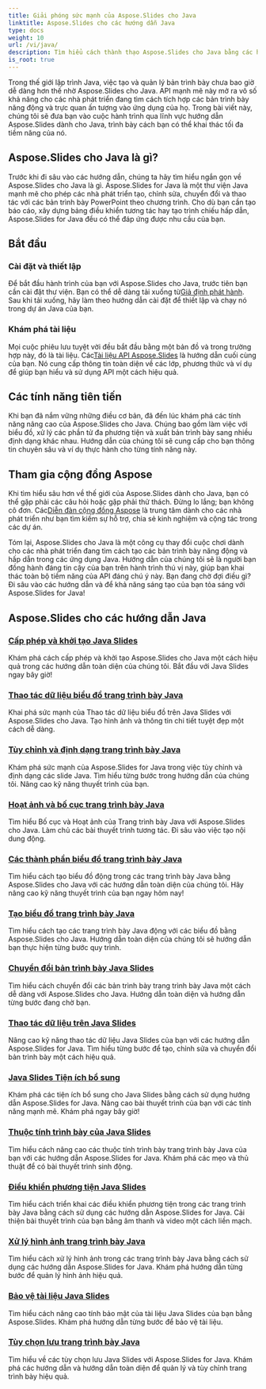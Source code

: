 ```yaml
---
title: Giải phóng sức mạnh của Aspose.Slides cho Java
linktitle: Aspose.Slides cho các hướng dẫn Java
type: docs
weight: 10
url: /vi/java/
description: Tìm hiểu cách thành thạo Aspose.Slides cho Java bằng các hướng dẫn toàn diện của chúng tôi. Hướng dẫn từng bước cách sử dụng API Java mạnh mẽ này cho bản trình bày.
is_root: true
---
```


Trong thế giới lập trình Java, việc tạo và quản lý bản trình bày chưa bao giờ dễ dàng hơn thế nhờ Aspose.Slides cho Java. API mạnh mẽ này mở ra vô số khả năng cho các nhà phát triển đang tìm cách tích hợp các bản trình bày năng động và trực quan ấn tượng vào ứng dụng của họ. Trong bài viết này, chúng tôi sẽ đưa bạn vào cuộc hành trình qua lĩnh vực hướng dẫn Aspose.Slides dành cho Java, trình bày cách bạn có thể khai thác tối đa tiềm năng của nó.

## Aspose.Slides cho Java là gì?

Trước khi đi sâu vào các hướng dẫn, chúng ta hãy tìm hiểu ngắn gọn về Aspose.Slides cho Java là gì. Aspose.Slides for Java là một thư viện Java mạnh mẽ cho phép các nhà phát triển tạo, chỉnh sửa, chuyển đổi và thao tác với các bản trình bày PowerPoint theo chương trình. Cho dù bạn cần tạo báo cáo, xây dựng bảng điều khiển tương tác hay tạo trình chiếu hấp dẫn, Aspose.Slides for Java đều có thể đáp ứng được nhu cầu của bạn.

## Bắt đầu

### Cài đặt và thiết lập

Để bắt đầu hành trình của bạn với Aspose.Slides cho Java, trước tiên bạn cần cài đặt thư viện. Bạn có thể dễ dàng tải xuống từ[Giả định phát hành](https://releases.aspose.com/slides/java/). Sau khi tải xuống, hãy làm theo hướng dẫn cài đặt để thiết lập và chạy nó trong dự án Java của bạn.

### Khám phá tài liệu

 Mọi cuộc phiêu lưu tuyệt vời đều bắt đầu bằng một bản đồ và trong trường hợp này, đó là tài liệu. Các[Tài liệu API Aspose.Slides](https://reference.aspose.com/slides/java/) là hướng dẫn cuối cùng của bạn. Nó cung cấp thông tin toàn diện về các lớp, phương thức và ví dụ để giúp bạn hiểu và sử dụng API một cách hiệu quả.

## Các tính năng tiên tiến

Khi bạn đã nắm vững những điều cơ bản, đã đến lúc khám phá các tính năng nâng cao của Aspose.Slides cho Java. Chúng bao gồm làm việc với biểu đồ, xử lý các phần tử đa phương tiện và xuất bản trình bày sang nhiều định dạng khác nhau. Hướng dẫn của chúng tôi sẽ cung cấp cho bạn thông tin chuyên sâu và ví dụ thực hành cho từng tính năng này.

## Tham gia cộng đồng Aspose

Khi tìm hiểu sâu hơn về thế giới của Aspose.Slides dành cho Java, bạn có thể gặp phải các câu hỏi hoặc gặp phải thử thách. Đừng lo lắng; bạn không cô đơn. Các[Diễn đàn cộng đồng Aspose](https://forum.aspose.com/) là trung tâm dành cho các nhà phát triển như bạn tìm kiếm sự hỗ trợ, chia sẻ kinh nghiệm và cộng tác trong các dự án.

Tóm lại, Aspose.Slides cho Java là một công cụ thay đổi cuộc chơi dành cho các nhà phát triển đang tìm cách tạo các bản trình bày năng động và hấp dẫn trong các ứng dụng Java. Hướng dẫn của chúng tôi sẽ là người bạn đồng hành đáng tin cậy của bạn trên hành trình thú vị này, giúp bạn khai thác toàn bộ tiềm năng của API đáng chú ý này. Bạn đang chờ đợi điều gì? Đi sâu vào các hướng dẫn và để khả năng sáng tạo của bạn tỏa sáng với Aspose.Slides for Java!

## Aspose.Slides cho các hướng dẫn Java
### [Cấp phép và khởi tạo Java Slides](./licensing-and-initialization/)
Khám phá cách cấp phép và khởi tạo Aspose.Slides cho Java một cách hiệu quả trong các hướng dẫn toàn diện của chúng tôi. Bắt đầu với Java Slides ngay bây giờ!
### [Thao tác dữ liệu biểu đồ trang trình bày Java](./chart-data-manipulation/)
Khai phá sức mạnh của Thao tác dữ liệu biểu đồ trên Java Slides với Aspose.Slides cho Java. Tạo hình ảnh và thông tin chi tiết tuyệt đẹp một cách dễ dàng.
### [Tùy chỉnh và định dạng trang trình bày Java](./customization-and-formatting/)
Khám phá sức mạnh của Aspose.Slides for Java trong việc tùy chỉnh và định dạng các slide Java. Tìm hiểu từng bước trong hướng dẫn của chúng tôi. Nâng cao kỹ năng thuyết trình của bạn.
### [Hoạt ảnh và bố cục trang trình bày Java](./animation-and-layout/)
Tìm hiểu Bố cục và Hoạt ảnh của Trang trình bày Java với Aspose.Slides cho Java. Làm chủ các bài thuyết trình tương tác. Đi sâu vào việc tạo nội dung động.
### [Các thành phần biểu đồ trang trình bày Java](./chart-elements/)
Tìm hiểu cách tạo biểu đồ động trong các trang trình bày Java bằng Aspose.Slides cho Java với các hướng dẫn toàn diện của chúng tôi. Hãy nâng cao kỹ năng thuyết trình của bạn ngay hôm nay!
### [Tạo biểu đồ trang trình bày Java](./chart-creation/)
Tìm hiểu cách tạo các trang trình bày Java động với các biểu đồ bằng Aspose.Slides cho Java. Hướng dẫn toàn diện của chúng tôi sẽ hướng dẫn bạn thực hiện từng bước quy trình.
### [Chuyển đổi bản trình bày Java Slides](./presentation-conversion/)
Tìm hiểu cách chuyển đổi các bản trình bày trang trình bày Java một cách dễ dàng với Aspose.Slides cho Java. Hướng dẫn toàn diện và hướng dẫn từng bước đang chờ bạn.
### [Thao tác dữ liệu trên Java Slides](./data-manipulation/)
Nâng cao kỹ năng thao tác dữ liệu Java Slides của bạn với các hướng dẫn Aspose.Slides for Java. Tìm hiểu từng bước để tạo, chỉnh sửa và chuyển đổi bản trình bày một cách hiệu quả.
### [Java Slides Tiện ích bổ sung](./additional-utilities/)
Khám phá các tiện ích bổ sung cho Java Slides bằng cách sử dụng hướng dẫn Aspose.Slides for Java. Nâng cao bài thuyết trình của bạn với các tính năng mạnh mẽ. Khám phá ngay bây giờ!
### [Thuộc tính trình bày của Java Slides](./presentation-properties/)
Tìm hiểu cách nâng cao các thuộc tính trình bày trang trình bày Java của bạn với các hướng dẫn Aspose.Slides for Java. Khám phá các mẹo và thủ thuật để có bài thuyết trình sinh động.
### [Điều khiển phương tiện Java Slides](./media-controls/)
Tìm hiểu cách triển khai các điều khiển phương tiện trong các trang trình bày Java bằng cách sử dụng các hướng dẫn Aspose.Slides for Java. Cải thiện bài thuyết trình của bạn bằng âm thanh và video một cách liền mạch.
### [Xử lý hình ảnh trang trình bày Java](./image-handling/)
Tìm hiểu cách xử lý hình ảnh trong các trang trình bày Java bằng cách sử dụng các hướng dẫn Aspose.Slides for Java. Khám phá hướng dẫn từng bước để quản lý hình ảnh hiệu quả.
### [Bảo vệ tài liệu Java Slides](./document-protection/)
Tìm hiểu cách nâng cao tính bảo mật của tài liệu Java Slides của bạn bằng Aspose.Slides. Khám phá hướng dẫn từng bước để bảo vệ tài liệu.
### [Tùy chọn lưu trang trình bày Java](./saving-options/)
Tìm hiểu về các tùy chọn lưu Java Slides với Aspose.Slides for Java. Khám phá các hướng dẫn và hướng dẫn toàn diện để quản lý và tùy chỉnh trang trình bày hiệu quả.